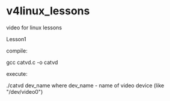 v4linux_lessons
===============

video for linux lessons


Lesson1

compile:

gcc catvd.c -o catvd

execute:

./catvd dev_name      where dev_name - name of video device  (like  "/dev/video0")
